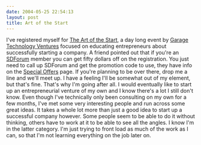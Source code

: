```yaml
---
date: 2004-05-25 22:54:13
layout: post
title: Art of the Start
---
```


I've registered myself for [The Art of the Start](http://www.artofthestart.com/), a day long event by [Garage Technology Ventures](http://www.garage.com/) focused on educating entrepreneurs about successfully starting a company. A friend pointed out that if you're an [SDForum](http://www.sdforum.org) member you can get fifty dollars off on the registration. You just need to call up SDForum and get the promotion code to use, they have info on the [Special Offers](http://www.sdforum.org/SDForum/Templates/Level1.aspx?pid=10080&sid=7) page. If you're planning to be over there, drop me a line and we'll meet up. I have a feeling I'll be somewhat out of my element, but that's fine.  That's why I'm going after all. I would eventually like to start up an entrepreneurial venture of my own and I know there's a lot I still don't know. Even though I've technically only been consulting on my own for a few months, I've met some very interesting people and run across some great ideas. It takes a whole lot more than just a good idea to start up a successful company however. Some people seem to be able to do it without thinking, others have to work at it to be able to see all the angles. I know I'm in the latter category. I'm just trying to front load as much of the work as I can, so that I'm not learning everything on the job later on.
